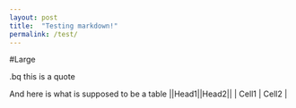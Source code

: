 ```yaml
---
layout: post
title:  "Testing markdown!"
permalink: /test/
---
```

#Large

.bq this is a quote

And here is what is supposed to be a table
||Head1||Head2||
| Cell1 | Cell2 |
